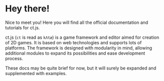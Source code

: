 # Hey there!

Nice to meet you! Here you will find all the official documentation and tutorials for ct.js.

ct.js (`ct` is read as `kΛtæ`) is a game framework and editor aimed for creation of 2D games. It is based on web technologies and supports lots of platforms. The framework is designed with modularity in mind, allowing additional modules to expand its possibilities and ease development process.

These docs may be quite brief for now, but it will surely be expanded and supplemented with examples.